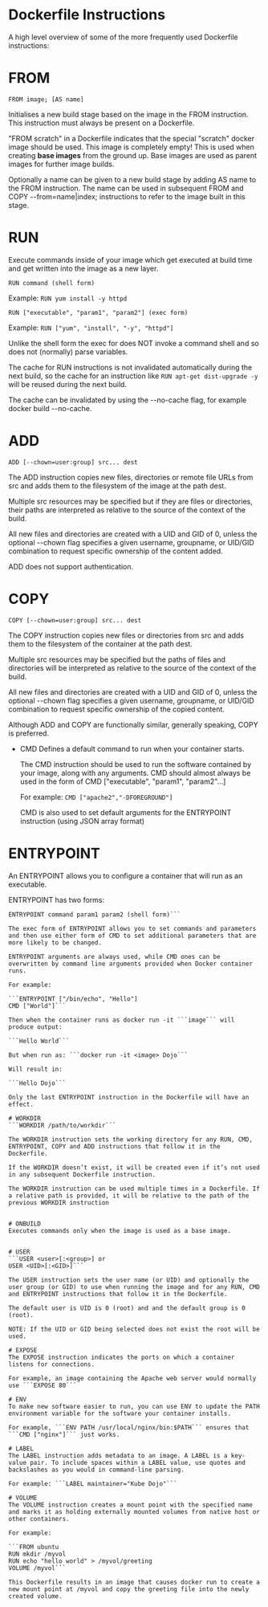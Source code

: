 # Dockerfile Instructions
A high level overview of some of the more frequently used Dockerfile instructions:

# FROM
  ```FROM image; [AS name]```
  
  Initialises a new build stage based on the image in the FROM instruction.
  This instruction must always be present on a Dockerfile.

  "FROM scratch" in a Dockerfile indicates that the special "scratch" docker image should be used. This image is completely empty!
  This is used when creating __base images__ from the ground up. Base images are used as parent images for further image builds.

  Optionally a name can be given to a new build stage by adding AS name to the FROM instruction.
  The name can be used in subsequent FROM and COPY --from=name|index; instructions to refer to the image built in this stage.

# RUN 
  Execute commands inside of your image which get executed at build time and get written into the image as a new layer.
  
  ```RUN command (shell form)```  
  
  Example: ```RUN yum install -y httpd```
  
  ```RUN ["executable", "param1", "param2"] (exec form)```
  
  Example: ```RUN ["yum", "install", "-y", "httpd"]```
    
  Unlike the shell form the exec for does NOT invoke a command shell and so does not (normally) parse variables.
  
  The cache for RUN instructions is not invalidated automatically during the next build, so the cache for an instruction like ```RUN apt-get dist-upgrade -y``` will be reused during the next build.
  
  The cache can be invalidated by using the --no-cache flag, for example docker build --no-cache.
  
  
# ADD
  ```ADD [--chown=user:group] src... dest```
  
  The ADD instruction copies new files, directories or remote file URLs from src and adds them to the filesystem of the image at the path dest.

  Multiple src resources may be specified but if they are files or directories, their paths are interpreted as relative to the source of the context of the build.

  All new files and directories are created with a UID and GID of 0, unless the optional --chown flag specifies a given username, groupname, or UID/GID combination to request specific ownership of the content added.
  
  ADD does not support authentication.

# COPY
  ```COPY [--chown=user:group] src... dest```

  The COPY instruction copies new files or directories from src and adds them to the filesystem of the container at the path dest.

  Multiple src resources may be specified but the paths of files and directories will be interpreted as relative to the source of the context of the build.

  All new files and directories are created with a UID and GID of 0, unless the optional --chown flag specifies a given username, groupname, or UID/GID combination to request specific ownership of the copied content.

  Although ADD and COPY are functionally similar, generally speaking, COPY is preferred.

- CMD Defines a default command to run when your container starts.

  The CMD instruction should be used to run the software contained by your image, along with any arguments. 
  CMD should almost always be used in the form of CMD ["executable", "param1", "param2"…]

  For example: ```CMD ["apache2","-DFOREGROUND"]```
  
  CMD is also used to set default arguments for the ENTRYPOINT instruction (using JSON array format)


# ENTRYPOINT
  An ENTRYPOINT allows you to configure a container that will run as an executable.

  ENTRYPOINT has two forms:

  ```ENTRYPOINT ["executable", "param1", "param2"] (exec form, preferred)
  ENTRYPOINT command param1 param2 (shell form)```

  The exec form of ENTRYPOINT allows you to set commands and parameters and then use either form of CMD to set additional parameters that are more likely to be changed. 
  
  ENTRYPOINT arguments are always used, while CMD ones can be overwritten by command line arguments provided when Docker container runs. 

  For example:

  ```ENTRYPOINT ["/bin/echo", "Hello"]
  CMD ["World"]```
  
  Then when the container runs as docker run -it ```image``` will produce output:

  ```Hello World```

  But when run as: ```docker run -it <image> Dojo```
  
  Will result in:

  ```Hello Dojo```

  Only the last ENTRYPOINT instruction in the Dockerfile will have an effect.

# WORKDIR
  ```WORKDIR /path/to/workdir```
  
  The WORKDIR instruction sets the working directory for any RUN, CMD, ENTRYPOINT, COPY and ADD instructions that follow it in the Dockerfile. 
  
  If the WORKDIR doesn’t exist, it will be created even if it’s not used in any subsequent Dockerfile instruction.

  The WORKDIR instruction can be used multiple times in a Dockerfile. If a relative path is provided, it will be relative to the path of the previous WORKDIR instruction
  

# ONBUILD 
  Executes commands only when the image is used as a base image.


# USER
  ```USER <user>[:<group>] or
  USER <UID>[:<GID>]```
  
  The USER instruction sets the user name (or UID) and optionally the user group (or GID) to use when running the image and for any RUN, CMD and ENTRYPOINT instructions that follow it in the Dockerfile.
  
  The default user is UID is 0 (root) and and the default group is 0 (root). 
  
  NOTE: If the UID or GID being selected does not exist the root will be used.

# EXPOSE
  The EXPOSE instruction indicates the ports on which a container listens for connections. 
  
  For example, an image containing the Apache web server would normally use ```EXPOSE 80```

# ENV
  To make new software easier to run, you can use ENV to update the PATH environment variable for the software your container installs. 
  
  For example, ```ENV PATH /usr/local/nginx/bin:$PATH``` ensures that ```CMD ["nginx"]``` just works.
  
# LABEL
  The LABEL instruction adds metadata to an image. A LABEL is a key-value pair. To include spaces within a LABEL value, use quotes and backslashes as you would in command-line parsing.
  
  For example: ```LABEL maintainer="Kube Dojo"```
  
# VOLUME  
  The VOLUME instruction creates a mount point with the specified name and marks it as holding externally mounted volumes from native host or other containers.
  
  For example:
  
  ```FROM ubuntu
  RUN mkdir /myvol
  RUN echo "hello world" > /myvol/greeting
  VOLUME /myvol```

  This Dockerfile results in an image that causes docker run to create a new mount point at /myvol and copy the greeting file into the newly created volume.
